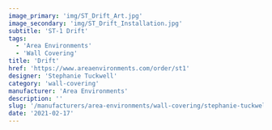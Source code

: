 ```yaml
---
image_primary: 'img/ST_Drift_Art.jpg'
image_secondary: 'img/ST_Drift_Installation.jpg'
subtitle: 'ST-1 Drift'
tags:
  - 'Area Environments'
  - 'Wall Covering'
title: 'Drift'
href: 'https://www.areaenvironments.com/order/st1'
designer: 'Stephanie Tuckwell'
category: 'wall-covering'
manufacturer: 'Area Environments'
description: ''
slug: '/manufacturers/area-environments/wall-covering/stephanie-tuckwell-drift'
date: '2021-02-17'
---
```

